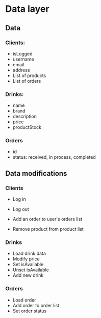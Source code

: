 # Data layer

## Data

### Clients:

- isLogged
- username
- email
- address
- List of products
- List of orders

### Drinks:

- name
- brand
- description
- price
- productStock

### Orders

- id
- status: received, in process, completed

## Data modifications

### Clients

- Log in
- Log out

- Add an order to user's orders list
- Remove product from product list

### Drinks

- Load drink data
- Modify price
- Set isAvailable
- Unset isAvailable
- Add new drink

### Orders

- Load order
- Add order to order list
- Set order status
